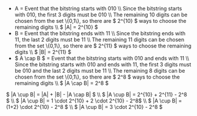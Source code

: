 <ul>
<li> A = Event that the bitstring starts with 010 \\
Since the bitstring starts with 010, the first 3 digits must be 010 \\
The remaining 10 digits can be chosen from the set \{0,1\}, so there are $ 2^{10} $ ways to choose the remaining digits \\
$ |A| = 2^{10} $
	<li> B = Event that the bitstring ends with 11 \\
	      Since the bitstring ends with 11, the last 2 digits must be 11 \\
	      The remaining 11 digits can be chosen from the set \{0,1\}, so there are $ 2^{11} $ ways to choose the remaining digits \\
	      $ |B| = 2^{11} $
	<li> $ A \cap B $ = Event that the bitstring starts with 010 and ends with 11 \\
	      Since the bitstring starts with 010 and ends with 11, the first 3 digits must be 010 and the last 2 digits must be 11 \\
	      The remaining 8 digits can be chosen from the set \{0,1\}, so there are $ 2^8 $ ways to choose the remaining digits \\
	      $ |A \cap B| = 2^8 $
</ul>
$ |A \cup B| = |A| + |B| - |A \cap B| $ \\
$ |A \cup B| = 2^{10} + 2^{11} - 2^8 $ \\
$ |A \cup B| = 1 \cdot 2^{10} + 2 \cdot 2^{10} - 2^8$ \\
$ |A \cup B| = (1+2) \cdot 2^{10} - 2^8 $ \\
$ |A \cup B| = 3 \cdot 2^{10} - 2^8 $
